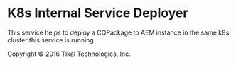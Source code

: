 # K8s Internal Service Deployer

This service helps to deploy a CQPackage to AEM instance in the same k8s cluster this service is running

Copyright © 2016 Tikal Technologies, Inc.